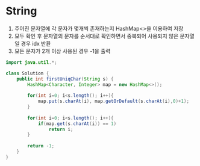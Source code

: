 # String
1. 주어진 문자열에 각 문자가 몇개씩 존재하는지 HashMap<>을 이용하여 저장
2. 모두 확인 후 문자열의 문자를 순서대로 확인하면서 중복되어 사용되지 않은 문자열일 경우 idx 반환
3. 모든 문자가 2개 이상 사용된 경우 -1을 출력


```java
import java.util.*;

class Solution {
    public int firstUniqChar(String s) {
        HashMap<Character, Integer> map = new HashMap<>();
        
        for(int i=0; i<s.length(); i++){
            map.put(s.charAt(i), map.getOrDefault(s.charAt(i),0)+1);
        }           
        
        for(int i=0; i<s.length(); i++){
            if(map.get(s.charAt(i)) == 1)
                return i;
        }
        
        return -1;
    }
}
```
